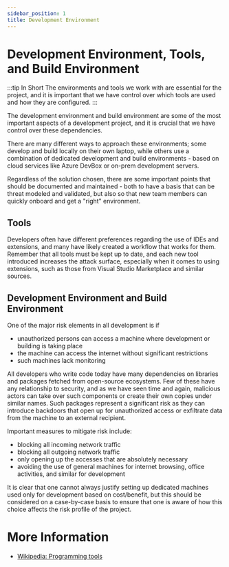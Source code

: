 ```yaml
---
sidebar_position: 1
title: Development Environment
---
```


# Development Environment, Tools, and Build Environment
:::tip In Short
The environments and tools we work with are essential for the project, and it is important that we have control over which tools are used and how they are configured.
:::

The development environment and build environment are some of the most important aspects of a development project, and it is crucial that we have control over these dependencies.

There are many different ways to approach these environments; some develop and build locally on their own laptop, while others use a combination of dedicated development and build environments - based on cloud services like Azure DevBox or on-prem development servers.

Regardless of the solution chosen, there are some important points that should be documented and maintained - both to have a basis that can be threat modeled and validated, but also so that new team members can quickly onboard and get a "right" environment.

## Tools
Developers often have different preferences regarding the use of IDEs and extensions, and many have likely created a workflow that works for them. Remember that all tools must be kept up to date, and each new tool introduced increases the attack surface, especially when it comes to using extensions, such as those from Visual Studio Marketplace and similar sources.

## Development Environment and Build Environment
One of the major risk elements in all development is if
* unauthorized persons can access a machine where development or building is taking place
* the machine can access the internet without significant restrictions
* such machines lack monitoring

All developers who write code today have many dependencies on libraries and packages fetched from open-source ecosystems. Few of these have any relationship to security, and as we have seen time and again, malicious actors can take over such components or create their own copies under similar names. Such packages represent a significant risk as they can introduce backdoors that open up for unauthorized access or exfiltrate data from the machine to an external recipient.

Important measures to mitigate risk include:
* blocking all incoming network traffic
* blocking all outgoing network traffic
* only opening up the accesses that are absolutely necessary
* avoiding the use of general machines for internet browsing, office activities, and similar for development

It is clear that one cannot always justify setting up dedicated machines used only for development based on cost/benefit, but this should be considered on a case-by-case basis to ensure that one is aware of how this choice affects the risk profile of the project.

# More Information
* [Wikipedia: Programming tools](https://en.wikipedia.org/wiki/Programming_tool)
